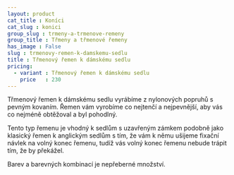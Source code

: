 ```yaml
---
layout: product
cat_title : Koníci
cat_slug : konici
group_slug : trmeny-a-trmenove-remeny
group_title : Třmeny a třmenové řemeny
has_image : False
slug : trmenovy-remen-k-damskemu-sedlu
title : Třmenový řemen k dámskému sedlu
pricing:
  - variant : Třmenový řemen k dámskému sedlu
    price   : 230
---
```


Třmenový řemen k dámskému sedlu vyrábíme z nylonových popruhů s pevným kovaním.
Řemen vám vyrobíme co nejtenčí a nejpevnější, aby vás co nejméně obtěžoval a byl pohodlný.

Tento typ řemenu je vhodný k sedlům s uzavřeným zámkem podobně jako klasický řemen k anglickým sedlům s tím, že vám k němu ušijeme fixační návlek na volný konec řemenu,
tudíž vás volný konec řemenu nebude trápit tím, že by překážel.

Barev a barevných kombinací je nepřeberné množství.

